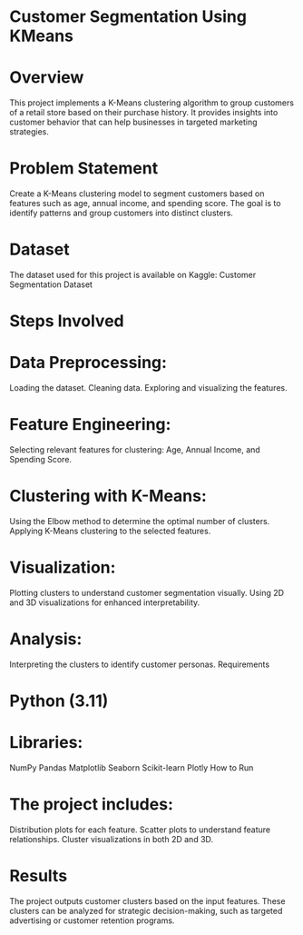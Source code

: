 # Customer Segmentation Using KMeans

# Overview

This project implements a K-Means clustering algorithm to group customers of a retail store based on their purchase history. It provides insights into customer behavior that can help businesses in targeted marketing strategies.

# Problem Statement

Create a K-Means clustering model to segment customers based on features such as age, annual income, and spending score. The goal is to identify patterns and group customers into distinct clusters.

# Dataset

The dataset used for this project is available on Kaggle:
Customer Segmentation Dataset

# Steps Involved

# Data Preprocessing:
Loading the dataset.
Cleaning data.
Exploring and visualizing the features.

# Feature Engineering:
Selecting relevant features for clustering: Age, Annual Income, and Spending Score.

# Clustering with K-Means:
Using the Elbow method to determine the optimal number of clusters.
Applying K-Means clustering to the selected features.

# Visualization:
Plotting clusters to understand customer segmentation visually.
Using 2D and 3D visualizations for enhanced interpretability.

# Analysis:
Interpreting the clusters to identify customer personas.
Requirements

# Python (3.11)
# Libraries:
NumPy
Pandas
Matplotlib
Seaborn
Scikit-learn
Plotly
How to Run

# The project includes:

Distribution plots for each feature.
Scatter plots to understand feature relationships.
Cluster visualizations in both 2D and 3D.

# Results

The project outputs customer clusters based on the input features. These clusters can be analyzed for strategic decision-making, such as targeted advertising or customer retention programs.

